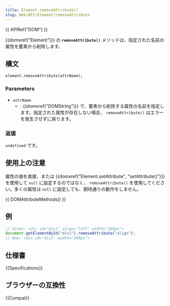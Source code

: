 ```yaml
---
title: Element.removeAttribute()
slug: Web/API/Element/removeAttribute
---
```


{{ APIRef("DOM") }}

{{domxref("Element")}} の **`removeAttribute()`** メソッドは、指定された名前の属性を要素から削除します。

## 構文

```
element.removeAttribute(attrName);
```

### Parameters

- `attrName`
  - : {{domxref("DOMString")}} で、要素から削除する属性の名前を指定します。指定された属性が存在しない場合、 `removeAttribute()` はエラーを発生させずに戻ります。

### 返値

`undefined` です。

## 使用上の注意

属性の値を直接、または {{domxref("Element.setAttribute", "setAttribute()")}} を使用して `null` に設定するのではなく、 `removeAttribute()` を使用してください。多くの属性は `null` に設定しても、期待通りの動作をしません。

{{ DOMAttributeMethods() }}

## 例

```js
// Given: <div id="div1" align="left" width="200px">
document.getElementById("div1").removeAttribute("align");
// Now: <div id="div1" width="200px">
```

## 仕様書

{{Specifications}}

## ブラウザーの互換性

{{Compat}}
